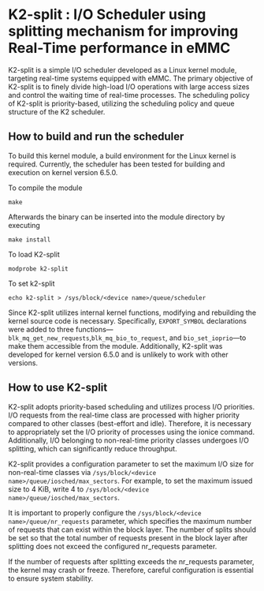 
# K2-split : I/O Scheduler using splitting mechanism for improving Real-Time performance in eMMC
K2-split is a simple I/O scheduler developed as a Linux kernel module, targeting real-time systems equipped with eMMC. The primary objective of K2-split is to finely divide high-load I/O operations with large access sizes and control the waiting time of real-time processes. The scheduling policy of K2-split is priority-based, utilizing the scheduling policy and queue structure of the K2 scheduler.

## How to build and run the scheduler
To build this kernel module, a build environment for the Linux kernel is required. Currently, the scheduler has been tested for building and execution on kernel version 6.5.0.

To compile the module
```
make
```
Afterwards the binary can be inserted into the module directory by executing
```
make install
```
To load K2-split
```
modprobe k2-split
```
To set k2-split
```
echo k2-split > /sys/block/<device name>/queue/scheduler
```
Since K2-split utilizes internal kernel functions, modifying and rebuilding the kernel source code is necessary. Specifically, ```EXPORT_SYMBOL``` declarations were added to three functions—```blk_mq_get_new_requests```,```blk_mq_bio_to_request```, and ```bio_set_ioprio```—to make them accessible from the module. Additionally, K2-split was developed for kernel version 6.5.0 and is unlikely to work with other versions.

## How to use K2-split
K2-split adopts priority-based scheduling and utilizes process I/O priorities. I/O requests from the real-time class are processed with higher priority compared to other classes (best-effort and idle). Therefore, it is necessary to appropriately set the I/O priority of processes using the ionice command. Additionally, I/O belonging to non-real-time priority classes undergoes I/O splitting, which can significantly reduce throughput. 

K2-split provides a configuration parameter to set the maximum I/O size for non-real-time classes via ```/sys/block/<device name>/queue/iosched/max_sectors```. For example, to set the maximum issued size to 4 KiB, write 4 to ```/sys/block/<device name>/queue/iosched/max_sectors```. 

It is important to properly configure the ```/sys/block/<device name>/queue/nr_requests``` parameter, which specifies the maximum number of requests that can exist within the block layer. The number of splits should be set so that the total number of requests present in the block layer after splitting does not exceed the configured nr_requests parameter.

If the number of requests after splitting exceeds the nr_requests parameter, the kernel may crash or freeze. Therefore, careful configuration is essential to ensure system stability.